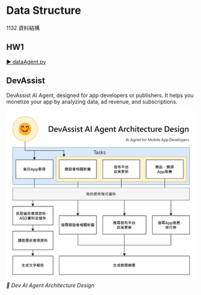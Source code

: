 # Data Structure
1132 資料結構


## HW1

[▶️ dataAgent.py](./tests/autogen/dataAgent.py)

## DevAssist

DevAssist AI Agent, designed for app developers or publishers. It helps you monetize your app by analyzing data, ad revenue, and subscriptions.

![Dev AI Agent Architecture](./images/AIAppDevArchitecture.jpg)
*🔼 Dev AI Agent Architecture Design*